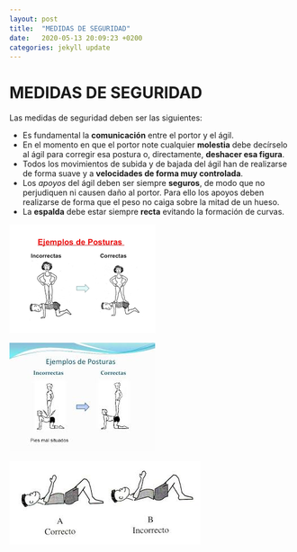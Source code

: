 ```yaml
---
layout: post
title:  "MEDIDAS DE SEGURIDAD"
date:   2020-05-13 20:09:23 +0200
categories: jekyll update
---
```


# MEDIDAS DE SEGURIDAD

Las medidas de seguridad deben ser las siguientes:
* Es fundamental la **comunicación** entre el portor y el ágil.
* En el momento en que el portor note cualquier **molestia** debe decírselo al ágil para corregir esa postura o, directamente, **deshacer esa figura**.
* Todos los movimientos de subida y de bajada del ágil han de realizarse de forma suave y a **velocidades de forma muy controlada**.
* Los *apoyos* del ágil deben ser siempre **seguros**, de modo que no perjudiquen ni causen daño al portor. Para ello los apoyos deben realizarse de forma que el peso no caiga sobre la mitad de un hueso.
* La **espalda** debe estar siempre **recta** evitando la formación de curvas.


![ejemplos de posturas](https://github.com/danieledufis/danieledufis.github.io/blob/master/images/medidas%20de%20seguridad%201.png)


![apoyoenlaespalda](https://github.com/danieledufis/danieledufis.github.io/blob/master/images/medidas%20de%20seguridad%202.jpg)


![portor](https://github.com/danieledufis/danieledufis.github.io/blob/master/images/medidas%20de%20seguridad%203.jpg)
